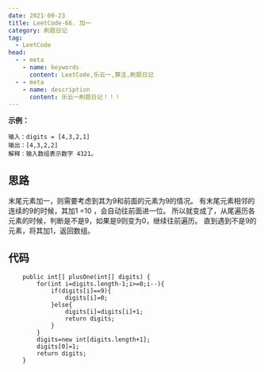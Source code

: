 ```yaml
---
date: 2021-09-23
title: LeetCode-66. 加一
category: 刷题日记
tag:
  - LeetCode
head:
  - - meta
    - name: keywords
      content: LeetCode,乐云一,算法,刷题日记
  - - meta
    - name: description
      content: 乐云一刷题日记！！！
---
```

**示例：**
```
输入：digits = [4,3,2,1]
输出：[4,3,2,2]
解释：输入数组表示数字 4321。
```
## 思路
末尾元素加一，则需要考虑到其为9和前面的元素为9的情况。
有末尾元素相邻的连续的9的时候，其加1 =10 ，会自动往前面进一位。
所以就变成了，从尾遍历各元素的时候，判断是不是9，如果是9则变为0，继续往前遍历。
直到遇到不是9的元素，将其加1，返回数组。
## 代码
```
    public int[] plusOne(int[] digits) {
        for(int i=digits.length-1;i>=0;i--){
            if(digits[i]==9){
                digits[i]=0;
            }else{
                digits[i]=digits[i]+1;
                return digits;
            }
        }
        digits=new int[digits.length+1];
        digits[0]=1;
        return digits;
    }
```
